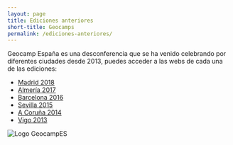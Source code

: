```yaml
---
layout: page
title: Ediciones anteriores
short-title: Geocamps
permalink: /ediciones-anteriores/
---
```


Geocamp España es una desconferencia que se ha venido celebrando por diferentes ciudades desde 2013, puedes acceder a las webs de cada una de las ediciones:

* [Madrid 2018](http://2018.geocamp.es/)
* [Almería 2017](http://2017.geocamp.es/)
* [Barcelona 2016](http://2016.geocamp.es/)
* [Sevilla 2015](http://2015.geocamp.es/)
* [A Coruña 2014](http://2014.geocamp.es/)
* [Vigo 2013](http://2013.geocamp.es/)

<img src="https://avatars3.githubusercontent.com/u/39267222?s=100&v=4" alt="Logo GeocampES">